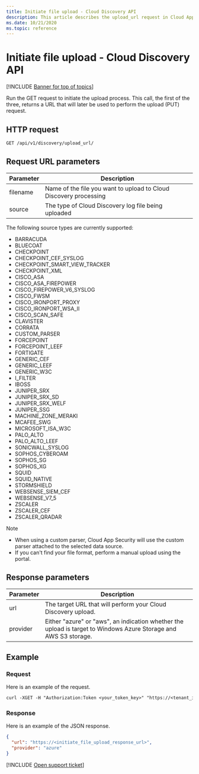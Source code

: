 ```yaml
---
title: Initiate file upload - Cloud Discovery API
description: This article describes the upload_url request in Cloud App Security's Cloud Discovery API.
ms.date: 10/21/2020
ms.topic: reference
---
```

# Initiate file upload - Cloud Discovery API

[!INCLUDE [Banner for top of topics](includes/banner.md)]

Run the GET request to initiate the upload process. This call, the first of the three, returns a URL that will later be used to perform the upload (PUT) request.

## HTTP request

```rest
GET /api/v1/discovery/upload_url/
```

## Request URL parameters

| Parameter | Description |
| --- |--- |
| filename | Name of the file you want to upload to Cloud Discovery processing |
| source | The type of Cloud Discovery log file being uploaded |

The following source types are currently supported:

- BARRACUDA
- BLUECOAT
- CHECKPOINT
- CHECKPOINT_CEF_SYSLOG
- CHECKPOINT_SMART_VIEW_TRACKER
- CHECKPOINT_XML
- CISCO_ASA
- CISCO_ASA_FIREPOWER
- CISCO_FIREPOWER_V6_SYSLOG
- CISCO_FWSM
- CISCO_IRONPORT_PROXY
- CISCO_IRONPORT_WSA_II
- CISCO_SCAN_SAFE
- CLAVISTER
- CORRATA
- CUSTOM_PARSER
- FORCEPOINT
- FORCEPOINT_LEEF
- FORTIGATE
- GENERIC_CEF
- GENERIC_LEEF
- GENERIC_W3C
- I_FILTER
- IBOSS
- JUNIPER_SRX
- JUNIPER_SRX_SD
- JUNIPER_SRX_WELF
- JUNIPER_SSG
- MACHINE_ZONE_MERAKI
- MCAFEE_SWG
- MICROSOFT_ISA_W3C
- PALO_ALTO
- PALO_ALTO_LEEF
- SONICWALL_SYSLOG
- SOPHOS_CYBEROAM
- SOPHOS_SG
- SOPHOS_XG
- SQUID
- SQUID_NATIVE
- STORMSHIELD
- WEBSENSE_SIEM_CEF
- WEBSENSE_V7_5
- ZSCALER
- ZSCALER_CEF
- ZSCALER_QRADAR

> [!NOTE]
>
> - When using a custom parser, Cloud App Security will use the custom parser attached to the selected data source.
> - If you can't find your file format, perform a manual upload using the portal.

## Response parameters

| Parameter | Description |
| --- | --- |
| url | The target URL that will perform your Cloud Discovery upload. |
| provider | Either "azure" or "aws", an indication whether the upload is target to Windows Azure Storage and AWS S3 storage. |

## Example

### Request

Here is an example of the request.

```rest
curl -XGET -H "Authorization:Token <your_token_key>" "https://<tenant_id>.<tenant_region>.contoso.com/api/v1/discovery/upload_url/?filename=my_discovery_file.txt&source=LOG_3COM"
```

### Response

Here is an example of the JSON response.

```json
{
  "url": "https://<initiate_file_upload_response_url>",
  "provider": "azure"
}
```

[!INCLUDE [Open support ticket](includes/support.md)]
